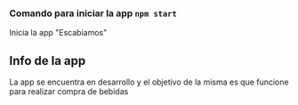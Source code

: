 

### Comando para iniciar la app `npm start`

Inicia la app "Escabiamos"


## Info de la app

La app se encuentra en desarrollo y el objetivo de la misma es que funcione para realizar compra de bebidas






